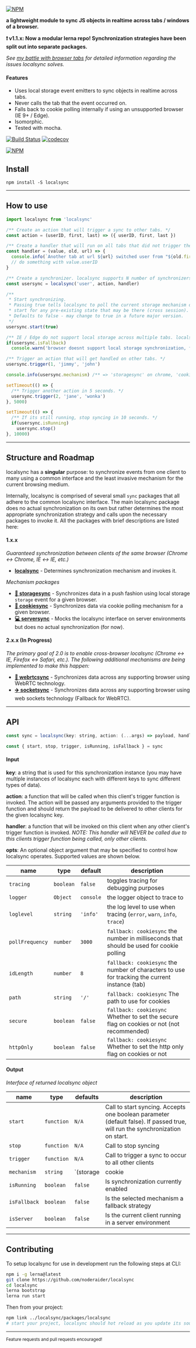 [![NPM](https://raw.githubusercontent.com/noderaider/localsync/master/public/images/localsync.gif)](https://npmjs.com/packages/localsync)

**a lightweight module to sync JS objects in realtime across tabs / windows of a browser.**

**:exclamation: v1.1.x: Now a modular lerna repo! Synchronization strategies have been split out into separate packages.**

*See [my battle with browser tabs](https://medium.com/@noderaider/my-battle-with-browser-tabs-5c00ae8e3d2c) for detailed information regarding the issues localsync solves.*

#### Features

* Uses local storage event emitters to sync objects in realtime across tabs.
* Never calls the tab that the event occurred on.
* Falls back to cookie polling internally if using an unsupported browser (IE 9+ / Edge).
* Isomorphic.
* Tested with mocha.

[![Build Status](https://travis-ci.org/noderaider/localsync.svg?branch=master)](https://travis-ci.org/noderaider/localsync)
[![codecov](https://codecov.io/gh/noderaider/localsync/branch/master/graph/badge.svg)](https://codecov.io/gh/noderaider/localsync)

[![NPM](https://nodei.co/npm/localsync.png?stars=true&downloads=true)](https://nodei.co/npm/localsync/)


## Install

`npm install -S localsync`

___

## How to use

```js
import localsync from 'localsync'

/** Create an action that will trigger a sync to other tabs. */
const action = (userID, first, last) => ({ userID, first, last })

/** Create a handler that will run on all tabs that did not trigger the sync. */
const handler = (value, old, url) => {
  console.info(`Another tab at url ${url} switched user from "${old.first} ${old.last}" to "${value.first} ${value.last}".`)
  // do something with value.userID
}

/** Create a synchronizer. localsync supports N number of synchronizers for different things across your app. The key 'user' defines a localsync synchronization channel. */
const usersync = localsync('user', action, handler)

/**
 * Start synchronizing.
 * Passing true tells localsync to poll the current storage mechanism once on
 * start for any pre-existing state that may be there (cross session).
 * Defaults to false - may change to true in a future major version.
 */
usersync.start(true)

/** IE / Edge do not support local storage across multiple tabs. localsync will automatically fallback to a cookie polling mechanism here. You don't need to do anything else. */
if(usersync.isFallback)
  console.warn('browser doesnt support local storage synchronization, falling back to cookie synchronization.')

/** Trigger an action that will get handled on other tabs. */
usersync.trigger(1, 'jimmy', 'john')

console.info(usersync.mechanism) /** => 'storagesync' on chrome, 'cookiesync' on IE */

setTimeout(() => {
  /** Trigger another action in 5 seconds. */
  usersync.trigger(2, 'jane', 'wonka')
}, 5000)

setTimeout(() => {
  /** If its still running, stop syncing in 10 seconds. */
  if(usersync.isRunning)
    usersync.stop()
}, 10000)
```

___

## Structure and Roadmap

localsync has a **singular** purpose: to synchronize events from one client to many using a common interface and the least invasive mechanism for the current browsing medium.

Internally, localsync is comprised of several small `sync` packages that all adhere to the common localsync interface. The main localsync package does no actual synchronization on its own but rather determines the most appropriate synchronization strategy and calls upon the necessary packages to invoke it. All the packages with brief descriptions are listed here:

#### 1.x.x

*Guaranteed synchronization between clients of the same browser (Chrome :left_right_arrow: Chrome, IE :left_right_arrow: IE, etc.)*

* **[localsync](https://npmjs.com/packages/localsync)** - Determines synchronization mechanism and invokes it.

*Mechanism packages*

* **[:bullettrain_front: storagesync](https://npmjs.com/packages/storagesync)** - Synchronizes data in a push fashion using local storage `storage` event for a given browser.
* **[:cookie: cookiesync](https://npmjs.com/packages/cookiesync)** - Synchronizes data via cookie polling mechanism for a given browser.
* **[:computer: serversync](https://npmjs.com/packages/serversync)** - Mocks the localsync interface on server environments but does no actual synchronization (for now).

#### 2.x.x (In Progress)

*The primary goal of 2.0 is to enable cross-browser localsync (Chrome :left_right_arrow: IE, Firefox :left_right_arrow: Safari, etc.). The following additional mechanisms are being implemented to make this happen:*

* **[:rocket: webrtcsync](https://npmjs.com/packages/webrtcsync)** - Synchronizes data across any supporting browser using WebRTC technology.
* **[:airplane: socketsync](https://npmjs.com/packages/socketsync)** - Synchronizes data across any supporting browser using web sockets technology (Fallback for WebRTC).

___

## API

```js
const sync = localsync(key: string, action: (...args) => payload, handler: payload => {}, [opts: Object])

const { start, stop, trigger, isRunning, isFallback } = sync
```

#### Input

**key**: a string that is used for this synchronization instance (you may have multiple instances of localsync each with different keys to sync different types of data).

**action**: a function that will be called when this client's trigger function is invoked. The action will be passed any arguments provided to the trigger function and should return the payload to be delivered to other clients for the given localsync key.

**handler**: a function that will be invoked on this client when any other client's trigger function is invoked. *NOTE: This handler will NEVER be called due to this clients trigger function being called, only other clients.*

**opts**: An optional object argument that may be specified to control how localsync operates. Supported values are shown below.

**name**        | **type**  | **default** | **description**
--------        | --------  | ----------- | ---------------
`tracing`       | `boolean` | `false`     | toggles tracing for debugging purposes
`logger`        | `Object`  | `console`   | the logger object to trace to
`loglevel`      | `string`  | `'info'`    | the log level to use when tracing (`error`, `warn`, `info`, `trace`)
`pollFrequency` | `number`  | `3000`      | `fallback: cookiesync` the number in milliseconds that should be used for cookie polling
`idLength`      | `number`  | `8`         | `fallback: cookiesync` the number of characters to use for tracking the current instance (tab)
`path`          | `string`  | `'/'`       | `fallback: cookiesync` The path to use for cookies
`secure`        | `boolean` | `false`     | `fallback: cookiesync` Whether to set the secure flag on cookies or not (not recommended)
`httpOnly`      | `boolean` | `false`     | `fallback: cookiesync` Whether to set the http only flag on cookies or not


#### Output

*Interface of returned localsync object*

**name**        | **type**      | **defaults**                    | **description**
--------        | --------      | -----------                     | ---------------
`start`         | `function`    | `N/A`                           | Call to start syncing. Accepts one boolean parameter (default false). If passed true, will run the synchronization on start.
`stop`          | `function`    | `N/A`                           | Call to stop syncing
`trigger`       | `function`    | `N/A`                           | Call to trigger a sync to occur to all other clients
`mechanism`     | `string`      | `(storage|cookie|server)sync`   | The underlying mechanism that was selected for synchronization
`isRunning`     | `boolean`     | `false`                         | Is synchronization currently enabled
`isFallback`    | `boolean`     | `false`                         | Is the selected mechanism a fallback strategy
`isServer`      | `boolean`     | `false`                         | Is the current client running in a server environment

___

## Contributing

To setup localsync for use in development run the following steps at CLI:

```bash
npm i -g lerna@latest
git clone https://github.com/noderaider/localsync
cd localsync
lerna bootstrap
lerna run start
```

Then from your project:

```bash
npm link ../localsync/packages/localsync
# start your project, localsync should hot reload as you update its source code.
```

___


<sup>Feature requests and pull requests encouraged!</sup>

